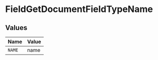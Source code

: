 # FieldGetDocumentFieldTypeName


## Values

| Name   | Value  |
| ------ | ------ |
| `NAME` | name   |